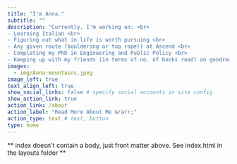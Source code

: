 ```yaml
---
title: "I'm Anna."
subtitle: ""
description: "Currently, I'm working on: <br>
- Learning Italian <br>
- Figuring out what in life is worth pursuing <br>
- Any given route (bouldering or top rope!) at Ascend <br>
- Completing my PhD in Engineering and Public Policy <br>
- Keeping up with my friends (in terms of no. of books read) on goodreads <br>"
images:
  - img/Anna-mountains.jpeg
image_left: true
text_align_left: true
show_social_links: false # specify social accounts in site config
show_action_link: true
action_link: /about
action_label: "Read More About Me &rarr;"
action_type: text # text, button
type: home
---
```


** index doesn't contain a body, just front matter above.
See index.html in the layouts folder **
